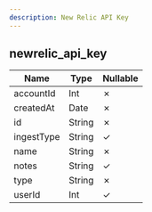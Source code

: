 ```yaml
---
description: New Relic API Key
---
```

newrelic_api_key
----------------

| **Name**   | **Type** | **Nullable** |
| ---------- | -------- | ------------ |
| accountId  | Int      | &cross;      |
| createdAt  | Date     | &cross;      |
| id         | String   | &cross;      |
| ingestType | String   | &check;      |
| name       | String   | &cross;      |
| notes      | String   | &check;      |
| type       | String   | &cross;      |
| userId     | Int      | &check;      |

